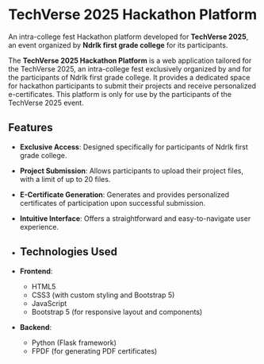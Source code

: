 # TechVerse 2025 Hackathon Platform

An intra-college fest Hackathon platform developed for **TechVerse 2025**, an event organized by **Ndrlk first grade college** for its participants.

The **TechVerse 2025 Hackathon Platform** is a web application tailored for the TechVerse 2025, an intra-college fest exclusively organized by and for the participants of Ndrlk first grade college. It provides a dedicated space for hackathon participants to submit their projects and receive personalized e-certificates.  This platform is only for use by the participants of the TechVerse 2025 event.

## Features

*   **Exclusive Access**: Designed specifically for participants of Ndrlk first grade college.
*   **Project Submission**: Allows participants to upload their project files, with a limit of up to 20 files.
*   **E-Certificate Generation**: Generates and provides personalized certificates of participation upon successful submission.
*   **Intuitive Interface**: Offers a straightforward and easy-to-navigate user experience.

*   ## Technologies Used

*   **Frontend**:
    *   HTML5
    *   CSS3 (with custom styling and Bootstrap 5)
    *   JavaScript
    *   Bootstrap 5 (for responsive layout and components)
*   **Backend**:
    *   Python (Flask framework)
    *   FPDF (for generating PDF certificates)
